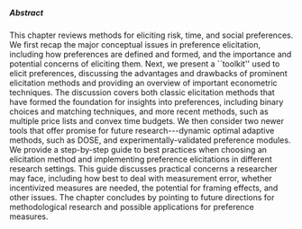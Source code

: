 ---
---

##### Abstract

This chapter reviews methods for eliciting risk, time, and social preferences. We first recap the major conceptual issues in preference elicitation, including how preferences are defined and formed, and the importance and potential concerns of eliciting them. Next, we present a ``toolkit'' used to elicit preferences, discussing the advantages and drawbacks of prominent elicitation methods and providing an overview of important econometric techniques. The discussion covers both classic elicitation methods that have formed the foundation for insights into preferences, including binary choices and matching techniques, and more recent methods, such as multiple price lists and convex time budgets. We then consider two newer tools that offer promise for future research---dynamic optimal adaptive methods, such as DOSE, and experimentally-validated preference modules. We provide a step-by-step guide to best practices when choosing an elicitation method and implementing preference elicitations in different research settings. This guide discusses practical concerns a researcher may face, including how best to deal with measurement error, whether incentivized measures are needed, the potential for framing effects, and other issues. The chapter concludes by pointing to future directions for methodological research and possible applications for preference measures.
